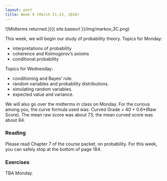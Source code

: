 ```yaml
---
layout: post
title: Week 9 (March 21-23, 2016)
---
```


![Midterms returned.]({{ site.baseurl }}/img/markov_3C.png)

This week, we will begin our study of probability theory.  Topics for Monday:  
- interpretations of probability  
- coherence and Kolmogorov’s axioms  
- conditional probability  

Topics for Wednesday:  
- conditioning and Bayes’ rule.  
- random variables and probability distributions.  
- simulating random variables.  
- expected value and variance.  

We will also go over the midterms in class on Monday.  For the curious among you, the curve formula used was: Curved Grade = 40 + 0.6*(Raw Score).  The mean raw score was about 73; the mean curved score was about 84.  


### Reading

Please read Chapter 7 of the course packet, on probability.  For this week, you can safely stop at the bottom of page 184.

### Exercises

TBA Monday.  
